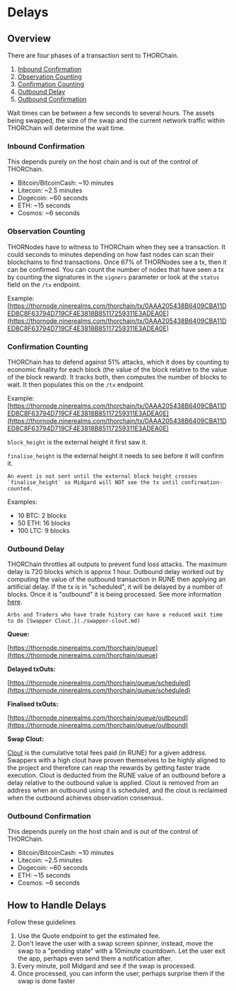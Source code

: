 # Delays

## Overview

There are four phases of a transaction sent to THORChain.

1. [Inbound Confirmation](delays.md#inbound-confirmation)
2. [Observation Counting](delays.md#observation-counting)
3. [Confirmation Counting](delays.md#confirmation-counting)
4. [Outbound Delay](delays.md#outbound-delay)
5. [Outbound Confirmation](delays.md#txout-delay)

Wait times can be between a few seconds to several hours. The assets being swapped, the size of the swap and the current network traffic within THORChain will determine the wait time.

### Inbound Confirmation

This depends purely on the host chain and is out of the control of THORChain.

- Bitcoin/BitcoinCash: \~10 minutes
- Litecoin: \~2.5 minutes
- Dogecoin: \~60 seconds
- ETH: \~15 seconds
- Cosmos: \~6 seconds

### Observation Counting

THORNodes have to witness to THORChain when they see a transaction. It could seconds to minutes depending on how fast nodes can scan their blockchains to find transactions. Once 67% of THORNodes see a tx, then it can be confirmed. You can count the number of nodes that have seen a tx by counting the signatures in the `signers` parameter or look at the `status` field on the `/tx` endpoint.

Example: [https://thornode.ninerealms.com/thorchain/tx/0AAA205438B6409CBA11DED8C8F63794D719CF4E3818B85117259311E3ADEA0E](https://thornode.ninerealms.com/thorchain/tx/0AAA205438B6409CBA11DED8C8F63794D719CF4E3818B85117259311E3ADEA0E)

### Confirmation Counting

THORChain has to defend against 51% attacks, which it does by counting to economic finality for each block (the value of the block relative to the value of the block reward). It tracks both, then computes the number of blocks to wait. It then populates this on the `/tx` endpoint.

Example: [https://thornode.ninerealms.com/thorchain/tx/0AAA205438B6409CBA11DED8C8F63794D719CF4E3818B85117259311E3ADEA0E](https://thornode.ninerealms.com/thorchain/tx/0AAA205438B6409CBA11DED8C8F63794D719CF4E3818B85117259311E3ADEA0E)

`block_height` is the external height it first saw it.

`finalise_height` is the external height it needs to see before it will confirm it.

```admonish warning
An event is not sent until the external block height crosses `finalise_height` so Midgard will NOT see the tx until confirmation-counted.
```

Examples:

- 10 BTC: 2 blocks
- 50 ETH: 16 blocks
- 100 LTC: 9 blocks

### Outbound Delay

THORChain throttles all outputs to prevent fund loss attacks. The maximum delay is 720 blocks which is approx 1 hour. Outbound delay worked out by computing the value of the outbound transaction in RUNE then applying an artificial delay. If the tx is in "scheduled", it will be delayed by a number of blocks. Once it is "outbound" it is being processed. See more information [here](https://docs.thorchain.org/how-it-works/security#b905-1).

```admonish info
Arbs and Traders who have trade history can have a reduced wait time to do [Swapper Clout.](./swapper-clout.md)
```

**Queue:**

[https://thornode.ninerealms.com/thorchain/queue](https://thornode.ninerealms.com/thorchain/queue)

**Delayed txOuts:**

[https://thornode.ninerealms.com/thorchain/queue/scheduled](https://thornode.ninerealms.com/thorchain/queue/scheduled)

**Finalised txOuts:**

[https://thornode.ninerealms.com/thorchain/queue/outbound](https://thornode.ninerealms.com/thorchain/queue/outbound)

**Swap Clout:**

[Clout](./swapper-clout.md) is the cumulative total fees paid (in RUNE) for a given address. Swappers with a high clout have proven themselves to be highly aligned to the project and therefore can reap the rewards by getting faster trade execution. Clout is deducted from the RUNE value of an outbound before a delay relative to the outbound value is applied. Clout is removed from an address when an outbound using it is scheduled, and the clout is reclaimed when the outbound achieves observation consensus.

### Outbound Confirmation

This depends purely on the host chain and is out of the control of THORChain.

- Bitcoin/BitcoinCash: \~10 minutes
- Litecoin: \~2.5 minutes
- Dogecoin: \~60 seconds
- ETH: \~15 seconds
- Cosmos: \~6 seconds

## How to Handle Delays

Follow these guidelines

1. Use the Quote endpoint to get the estimated fee.
2. Don't leave the user with a swap screen spinner, instead, move the swap to a "pending state" with a 10minute countdown. Let the user exit the app, perhaps even send them a notification after.
3. Every minute, poll Midgard and see if the swap is processed.
4. Once processed, you can inform the user, perhaps surprise them if the swap is done faster
